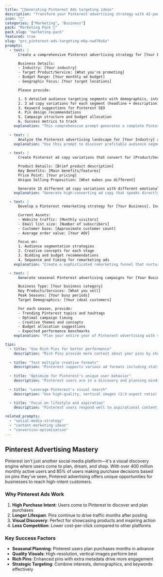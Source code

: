 ```yaml
---
title: "📌Generating Pinterest Ads targeting ideas"
description: "Transform your Pinterest advertising strategy with AI-powered targeting insights! Get data-driven audience segments, compelling ad copy variations, and conversion-optimized campaigns that turn pins into profits."
icon: "📌"
categories: ["Marketing", "Business"]
pack: "Marketing Pack 🤖"
pack_slug: "marketing-pack"
featured: true
slug: "prc_pinterest-ads-targeting-mkp-nwd70s6z"
prompts:
  - text: |
      Create a comprehensive Pinterest advertising strategy for [Your Business/Product]. Include detailed targeting options, audience segments, and ad copy variations.

      Business Details:
      - Industry: [Your industry]
      - Target Product/Service: [What you're promoting]
      - Budget Range: [Your monthly ad budget]
      - Geographic Focus: [Your target locations]

      Please provide:

      1. 5 detailed audience targeting segments with demographics, interests, and behaviors
      2. 3 ad copy variations for each segment (headline + description)
      3. Keyword suggestions for Pinterest SEO
      4. Pin design recommendations
      5. Campaign structure and budget allocation
      6. Success metrics to track
    explanation: "This comprehensive prompt generates a complete Pinterest advertising strategy tailored to your business. Replace the bracketed placeholders with your specific business details to get targeted audience segments, compelling ad copy, and actionable campaign recommendations."
  
  - text: |
      Analyze the Pinterest advertising landscape for [Your Industry] and suggest 10 high-converting audience targeting combinations including interests, demographics, and keywords.
    explanation: "Use this prompt to discover profitable audience segments specific to your industry. Replace [Your Industry] with your business sector to get research-backed targeting recommendations."
  
  - text: |
      Create Pinterest ad copy variations that convert for [Product/Service]. Include emotional triggers, pain points, and call-to-actions that resonate with [Target Audience].

      Product Details: [Brief product description]
      Key Benefits: [Main benefits/features]
      Price Point: [Your pricing]
      Unique Selling Proposition: [What makes you different]

      Generate 15 different ad copy variations with different emotional angles.
    explanation: "Generate high-converting ad copy that speaks directly to your audience's needs and desires. Customize the placeholders to create multiple variations for A/B testing your Pinterest campaigns."

  - text: |
      Develop a Pinterest remarketing strategy for [Your Business]. Include audience segments for website visitors, email subscribers, and previous customers. Suggest ad creatives and messaging for each funnel stage.

      Current Assets:
      - Website traffic: [Monthly visitors]
      - Email list size: [Number of subscribers]
      - Customer base: [Approximate customer count]
      - Average order value: [Your AOV]

      Focus on:
      1. Audience segmentation strategies
      2. Creative concepts for each stage
      3. Bidding and budget recommendations
      4. Sequence and timing for remarketing ads
    explanation: "Create a sophisticated remarketing funnel that nurtures prospects and drives repeat purchases. This prompt helps you segment your existing audience and create targeted campaigns for maximum ROI."

  - text: |
      Generate seasonal Pinterest advertising campaigns for [Your Business] covering the next 12 months. Include trending topics, seasonal keywords, and campaign timing for maximum impact.

      Business Type: [Your business category]
      Key Products/Services: [What you sell]
      Peak Seasons: [Your busy periods]
      Target Demographics: [Your ideal customers]

      For each season, provide:
      - Trending Pinterest topics and hashtags
      - Optimal campaign timing
      - Creative themes and concepts
      - Budget allocation suggestions
      - Expected performance benchmarks
    explanation: "Plan your entire year of Pinterest advertising with seasonal campaigns that capitalize on trending topics and peak shopping periods. This strategic approach ensures you're always aligned with user behavior and seasonal demand."

tips:
  - title: "Use Rich Pins for better performance"
    description: "Rich Pins provide more context about your pins by showing extra information directly on the pin. They're available for products, recipes, articles, and more, and tend to get more engagement and clicks."
  
  - title: "Test multiple creative formats"
    description: "Pinterest supports various ad formats including static pins, carousel ads, video pins, and shopping ads. Test different formats to see what resonates best with your audience and drives the highest conversion rates."
  
  - title: "Optimize for Pinterest's unique user behavior"
    description: "Pinterest users are in a discovery and planning mindset, often browsing months before making a purchase. Create campaigns that nurture this longer customer journey with helpful, inspirational content."
  
  - title: "Leverage Pinterest's visual search"
    description: "Use high-quality, vertical images (2:3 aspect ratio) with clear, readable text overlays. Pinterest's visual search means your pins need to be visually appealing and easily discoverable."
  
  - title: "Focus on lifestyle and aspiration"
    description: "Pinterest users respond well to aspirational content that shows how your product fits into their ideal lifestyle. Create ads that inspire and show the transformation your product can provide."

related_prompts:
  - "social-media-strategy"
  - "content-marketing-ideas"
  - "conversion-optimization"
---
```


## Pinterest Advertising Mastery

Pinterest isn't just another social media platform—it's a visual discovery engine where users come to plan, dream, and shop. With over 400 million monthly active users and 85% of users making purchase decisions based on pins they've seen, Pinterest advertising offers unique opportunities for businesses to reach high-intent customers.

### Why Pinterest Ads Work

1. **High Purchase Intent**: Users come to Pinterest to discover and plan purchases
2. **Longer Lifespan**: Pins continue to drive traffic months after posting
3. **Visual Discovery**: Perfect for showcasing products and inspiring action
4. **Less Competition**: Lower cost-per-click compared to other platforms

### Key Success Factors

- **Seasonal Planning**: Pinterest users plan purchases months in advance
- **Quality Visuals**: High-resolution, vertical images perform best
- **Rich Pins**: Enhanced pins with extra metadata drive more engagement
- **Strategic Targeting**: Combine interests, demographics, and keywords effectively

